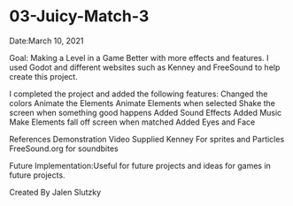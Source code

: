 # 03-Juicy-Match-3
Date:March 10, 2021

Goal: Making a Level in a Game Better with more effects and features.
I used Godot and different websites such as Kenney and FreeSound to help create this project.

I completed the project and added the following features:
Changed the colors
Animate the Elements
Animate Elements when selected
Shake the screen when something good happens
Added Sound Effects
Added Music
Make Elements fall off screen when matched
Added Eyes and Face

References
Demonstration Video Supplied
Kenney For sprites and Particles
FreeSound.org for soundbites

Future Implementation:Useful for future projects and ideas for games in future projects.

Created By Jalen Slutzky
